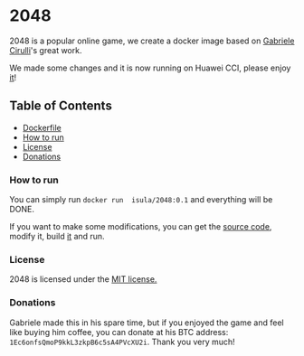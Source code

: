 # 2048

2048 is a popular online game, we create a docker image based on [Gabriele Cirulli](github.com/gabrielecirulli)'s great work.

We made some changes and it is now running on Huawei CCI, please enjoy [it](http://49.4.15.122/game/)!

## Table of Contents

- [Dockerfile](Dockerfile)
- [How to run](#How-to-run)
- [License](#license)
- [Donations](#donations)

### How to run
You can simply run `docker run  isula/2048:0.1` and everything will be DONE.

If you want to make some modifications, 
you can get the [source code](github.com/gabrielecirulli/2048), modify it, build [it](Dockerfile) and run.


### License
2048 is licensed under the [MIT license.](https://github.com/gabrielecirulli/2048/blob/master/LICENSE.txt)

### Donations
Gabriele made this in his spare time, but if you enjoyed the game and feel like buying him coffee, you can donate at his BTC address: `1Ec6onfsQmoP9kkL3zkpB6c5sA4PVcXU2i`. Thank you very much!
